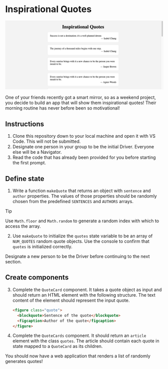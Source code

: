 # Inspirational Quotes

![Example website with randomly generated inspirational quotes](example.png)

One of your friends recently got a smart mirror, so as a weekend project, you decide to build an app that will show them inspirational quotes! Their morning routine has never before been so motivational!

## Instructions

1. Clone this repository down to your local machine and open it with VS Code. This will not be submitted.
2. Designate one person in your group to be the initial Driver. Everyone else will be a Navigator.
3. Read the code that has already been provided for you before starting the first prompt.

## Define state

1. Write a function `makeQuote` that returns an object with `sentence` and `author` properties. The values of those properties should be randomly chosen from the predefined `SENTENCES` and `AUTHORS` arrays.

> [!TIP]
>
> Use `Math.floor` and `Math.random` to generate a random index with which to access the array.

2. Use `makeQuote` to initialize the `quotes` state variable to be an array of `NUM_QUOTES` random quote objects. Use the console to confirm that `quotes` is initialized correctly.

Designate a new person to be the Driver before continuing to the next section.

## Create components

3. Complete the `QuoteCard` component. It takes a quote object as input and should return an HTML element with the following structure. The text content of the element should represent the input quote.
   ```html
   <figure class="quote">
     <blockquote>Sentence of the quote</blockquote>
     <figcaption>Author of the quote</figcaption>
   </figure>
   ```
4. Complete the `QuoteCards` component. It should return an `article` element with the class `quotes`. The article should contain each quote in state mapped to a `QuoteCard` as its children.

You should now have a web application that renders a list of randomly generates quotes!
